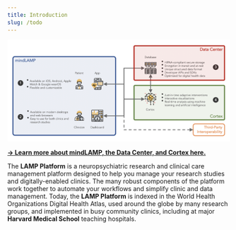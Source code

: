 ```yaml
---
title: Introduction
slug: /todo
---
```


![](../assets/LAMP_Overview.png)

**[→ Learn more about mindLAMP, the Data Center, and Cortex here.](./How_mindLAMP,_the_Data_Center,_and_Cortex_Work_Tog.md)**

The **LAMP Platform** is a neuropsychiatric research and clinical care management platform designed to help you manage your research studies and digitally-enabled clinics. The many robust components of the platform work together to automate your workflows and simplify clinic and data management. Today, the **LAMP Platform** is indexed in the World Health Organizations Digital Health Atlas, used around the globe by many research groups, and implemented in busy community clinics, including at major **Harvard Medical School** teaching hospitals.
